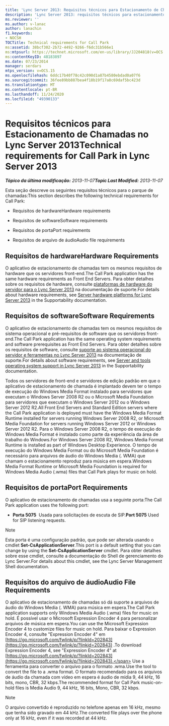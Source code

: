 ```yaml
---
title: 'Lync Server 2013: Requisitos técnicos para Estacionamento de Chamadas'
description: 'Lync Server 2013: requisitos técnicos para estacionamento de chamadas.'
ms.reviewer: ''
ms.author: v-lanac
author: lanachin
f1.keywords:
- NOCSH
TOCTitle: Technical requirements for Call Park
ms:assetid: 38bcf302-2b72-4492-9266-f6dc31b566e1
ms:mtpsurl: https://technet.microsoft.com/en-us/library/JJ204818(v=OCS.15)
ms:contentKeyID: 48183897
ms.date: 07/23/2014
manager: serdars
mtps_version: v=OCS.15
ms.openlocfilehash: 6ddc17b40f78c42c090d1a87b4580ebdad0a07f6
ms.sourcegitcommit: 36fee89bb887bea4f18b19f17a8c69daf5bc423d
ms.translationtype: MT
ms.contentlocale: pt-BR
ms.lasthandoff: 11/24/2020
ms.locfileid: "49390133"
---
```

# <a name="technical-requirements-for-call-park-in-lync-server-2013"></a><span data-ttu-id="a564c-103">Requisitos técnicos para Estacionamento de Chamadas no Lync Server 2013</span><span class="sxs-lookup"><span data-stu-id="a564c-103">Technical requirements for Call Park in Lync Server 2013</span></span>

<div data-xmlns="http://www.w3.org/1999/xhtml">

<div class="topic" data-xmlns="http://www.w3.org/1999/xhtml" data-msxsl="urn:schemas-microsoft-com:xslt" data-cs="https://msdn.microsoft.com/">

<div data-asp="https://msdn2.microsoft.com/asp">



</div>

<div id="mainSection">

<div id="mainBody"><span data-ttu-id="a564c-104">

<span> </span></span><span class="sxs-lookup"><span data-stu-id="a564c-104">

<span> </span></span></span>

<span data-ttu-id="a564c-105">_**Tópico da última modificação:** 2013-11-07_</span><span class="sxs-lookup"><span data-stu-id="a564c-105">_**Topic Last Modified:** 2013-11-07_</span></span>

<span data-ttu-id="a564c-106">Esta seção descreve os seguintes requisitos técnicos para o parque de chamadas:</span><span class="sxs-lookup"><span data-stu-id="a564c-106">This section describes the following technical requirements for Call Park:</span></span>

  - <span data-ttu-id="a564c-107">Requisitos de hardware</span><span class="sxs-lookup"><span data-stu-id="a564c-107">Hardware requirements</span></span>

  - <span data-ttu-id="a564c-108">Requisitos de software</span><span class="sxs-lookup"><span data-stu-id="a564c-108">Software requirements</span></span>

  - <span data-ttu-id="a564c-109">Requisitos de porta</span><span class="sxs-lookup"><span data-stu-id="a564c-109">Port requirements</span></span>

  - <span data-ttu-id="a564c-110">Requisitos de arquivo de áudio</span><span class="sxs-lookup"><span data-stu-id="a564c-110">Audio file requirements</span></span>

<div>

## <a name="hardware-requirements"></a><span data-ttu-id="a564c-111">Requisitos de hardware</span><span class="sxs-lookup"><span data-stu-id="a564c-111">Hardware Requirements</span></span>

<span data-ttu-id="a564c-112">O aplicativo de estacionamento de chamadas tem os mesmos requisitos de hardware que os servidores front-end.</span><span class="sxs-lookup"><span data-stu-id="a564c-112">The Call Park application has the same hardware requirements as Front End Servers.</span></span> <span data-ttu-id="a564c-113">Para obter detalhes sobre os requisitos de hardware, consulte [plataformas de hardware do servidor para o Lync Server 2013](lync-server-2013-server-hardware-platforms.md) na documentação de suporte.</span><span class="sxs-lookup"><span data-stu-id="a564c-113">For details about hardware requirements, see [Server hardware platforms for Lync Server 2013](lync-server-2013-server-hardware-platforms.md) in the Supportability documentation.</span></span>

</div>

<div>

## <a name="software-requirements"></a><span data-ttu-id="a564c-114">Requisitos de software</span><span class="sxs-lookup"><span data-stu-id="a564c-114">Software Requirements</span></span>

<span data-ttu-id="a564c-115">O aplicativo de estacionamento de chamadas tem os mesmos requisitos de sistema operacional e pré-requisitos de software que os servidores front-end.</span><span class="sxs-lookup"><span data-stu-id="a564c-115">The Call Park application has the same operating system requirements and software prerequisites as Front End Servers.</span></span> <span data-ttu-id="a564c-116">Para obter detalhes sobre os requisitos de software, consulte [suporte ao sistema operacional do servidor e ferramentas no Lync Server 2013](lync-server-2013-server-and-tools-operating-system-support.md) na documentação de suporte.</span><span class="sxs-lookup"><span data-stu-id="a564c-116">For details about software requirements, see [Server and tools operating system support in Lync Server 2013](lync-server-2013-server-and-tools-operating-system-support.md) in the Supportability documentation.</span></span>

<span data-ttu-id="a564c-117">Todos os servidores de front-end e servidores de edição padrão em que o aplicativo de estacionamento de chamada é implantado devem ter o tempo de execução do Windows Media Format instalado para servidores que executam o Windows Server 2008 R2 ou o Microsoft Media Foundation para servidores que executam o Windows Server 2012 ou o Windows Server 2012 R2.</span><span class="sxs-lookup"><span data-stu-id="a564c-117">All Front End Servers and Standard Edition servers where the Call Park application is deployed must have the Windows Media Format Runtime installed for servers running Windows Server 2008 R2, or Microsoft Media Foundation for servers running Windows Server 2012 or Windows Server 2012 R2.</span></span> <span data-ttu-id="a564c-118">Para o Windows Server 2008 R2, o tempo de execução do Windows Media Format é instalado como parte da experiência da área de trabalho do Windows.</span><span class="sxs-lookup"><span data-stu-id="a564c-118">For Windows Server 2008 R2, Windows Media Format Runtime is installed as part of Windows Desktop Experience.</span></span> <span data-ttu-id="a564c-119">O tempo de execução do Windows Media Format ou do Microsoft Media Foundation é necessário para arquivos de áudio do Windows Media (. WMA) que chamam o estacionamento reproduz para música em espera.</span><span class="sxs-lookup"><span data-stu-id="a564c-119">Windows Media Format Runtime or Microsoft Media Foundation is required for Windows Media Audio (.wma) files that Call Park plays for music on hold.</span></span>

</div>

<div>

## <a name="port-requirements"></a><span data-ttu-id="a564c-120">Requisitos de porta</span><span class="sxs-lookup"><span data-stu-id="a564c-120">Port Requirements</span></span>

<span data-ttu-id="a564c-121">O aplicativo de estacionamento de chamadas usa a seguinte porta:</span><span class="sxs-lookup"><span data-stu-id="a564c-121">The Call Park application uses the following port:</span></span>

  - <span data-ttu-id="a564c-122">**Porta 5075**  Usada para solicitações de escuta de SIP.</span><span class="sxs-lookup"><span data-stu-id="a564c-122">**Port 5075**   Used for SIP listening requests.</span></span>

<div>


> [!NOTE]  
> <span data-ttu-id="a564c-123">Esta porta é uma configuração padrão, que pode ser alterada usando o cmdlet <STRONG>Set-CsApplicationServer</STRONG>.</span><span class="sxs-lookup"><span data-stu-id="a564c-123">This port is a default setting that you can change by using the <STRONG>Set-CsApplicationServer</STRONG> cmdlet.</span></span> <span data-ttu-id="a564c-124">Para obter detalhes sobre esse cmdlet, consulte a documentação do Shell de gerenciamento do Lync Server.</span><span class="sxs-lookup"><span data-stu-id="a564c-124">For details about this cmdlet, see the Lync Server Management Shell documentation.</span></span>



</div>

</div>

<div>

## <a name="audio-file-requirements"></a><span data-ttu-id="a564c-125">Requisitos do arquivo de áudio</span><span class="sxs-lookup"><span data-stu-id="a564c-125">Audio File Requirements</span></span>

<span data-ttu-id="a564c-126">O aplicativo de estacionamento de chamadas só dá suporte a arquivos de áudio do Windows Media (. WMA) para música em espera.</span><span class="sxs-lookup"><span data-stu-id="a564c-126">The Call Park application supports only Windows Media Audio (.wma) files for music on hold.</span></span> <span data-ttu-id="a564c-127">É possível usar o Microsoft Expression Encoder 4 para personalizar arquivos de música em espera.</span><span class="sxs-lookup"><span data-stu-id="a564c-127">You can use the Microsoft Expression Encoder 4 to customize files for music on hold.</span></span> <span data-ttu-id="a564c-128">Para baixar o Expression Encoder 4, consulte "Expression Encoder 4" em [https://go.microsoft.com/fwlink/p/?linkId=202843](https://go.microsoft.com/fwlink/p/?linkid=202843) .</span><span class="sxs-lookup"><span data-stu-id="a564c-128">To download Expression Encoder 4, see "Expression Encoder 4" at [https://go.microsoft.com/fwlink/p/?linkId=202843](https://go.microsoft.com/fwlink/p/?linkid=202843).</span></span> <span data-ttu-id="a564c-129">Use a ferramenta para converter o arquivo para o formato .wma.</span><span class="sxs-lookup"><span data-stu-id="a564c-129">Use the tool to convert the file to a .wma format.</span></span> <span data-ttu-id="a564c-130">O formato recomendado para os arquivos de áudio da chamada com vídeo em espera é áudio de mídia 9, 44 kHz, 16 bits, mono, CBR, 32 kbps.</span><span class="sxs-lookup"><span data-stu-id="a564c-130">The recommended format for Call Park music-on-hold files is Media Audio 9, 44 kHz, 16 bits, Mono, CBR, 32 kbps.</span></span>

<div>


> [!NOTE]  
> <span data-ttu-id="a564c-131">O arquivo convertido é reproduzido no telefone apenas em 16 kHz, mesmo que tenha sido gravado em 44 kHz.</span><span class="sxs-lookup"><span data-stu-id="a564c-131">The converted file plays over the phone only at 16 kHz, even if it was recorded at 44 kHz.</span></span>



<span data-ttu-id="a564c-132"></div>

</div>

</div>

<span> </span>

</div>

</div>

</span><span class="sxs-lookup"><span data-stu-id="a564c-132"></div>

</div>

</div>

<span> </span>

</div>

</div>

</span></span></div>

